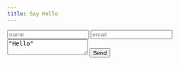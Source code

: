 ```yaml
---
title: Say Hello
---
```


<form action="https://formspree.io/contact@johnm.io" method="POST">
  <input type="text" e="name" placeholder="name">
  <input type="email" name="_replyto" placeholder="email">
  <textarea name="message">"Hello" </textarea>
  <input type="submit" class="float-right" value="Send"></form>
</form>
